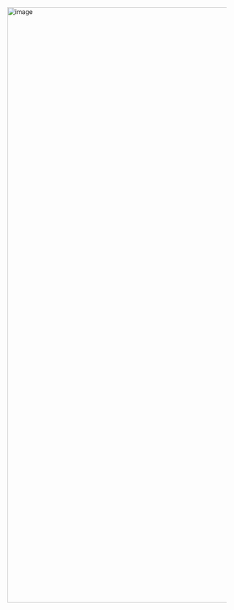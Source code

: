 <img width="1365" alt="image" src="https://user-images.githubusercontent.com/50347922/187250332-f8ef8a32-7c56-41a4-bbde-fa7e6c860d5f.png">

<!---
eladio-montenegro/eladio-montenegro is a ✨ special ✨ repository because its `README.md` (this file) appears on your GitHub profile.
You can click the Preview link to take a look at your changes.
--->
